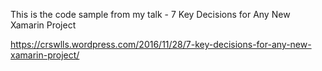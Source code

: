 This is the code sample from my talk - 7 Key Decisions for Any New Xamarin Project

https://crswlls.wordpress.com/2016/11/28/7-key-decisions-for-any-new-xamarin-project/
